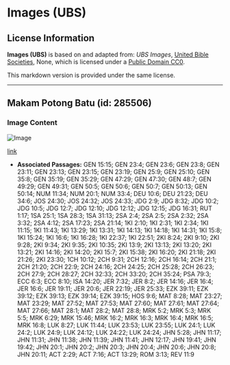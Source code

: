 # Images (UBS)

## License Information

**Images (UBS)** is based on and adapted from: _UBS Images_, [United Bible Societies](https://unitedbiblesocieties.org/), None, which is licensed under a [Public Domain CC0](https://creativecommons.org/public-domain/cc0/).

This markdown version is provided under the same license.



--------------------------------

## Makam Potong Batu (id: 285506)

### Image Content

![Image](https://cdn.aquifer.bible/aquifer-content/resources/Media/WEB-0761_rock_cut_tomb.jpg)

[link](https://cdn.aquifer.bible/aquifer-content/resources/Media/WEB-0761_rock_cut_tomb.jpg)

* **Associated Passages:** GEN 15:15; GEN 23:4; GEN 23:6; GEN 23:8; GEN 23:11; GEN 23:13; GEN 23:15; GEN 23:19; GEN 25:9; GEN 25:10; GEN 35:8; GEN 35:19; GEN 35:29; GEN 47:29; GEN 47:30; GEN 48:7; GEN 49:29; GEN 49:31; GEN 50:5; GEN 50:6; GEN 50:7; GEN 50:13; GEN 50:14; NUM 11:34; NUM 20:1; NUM 33:4; DEU 10:6; DEU 21:23; DEU 34:6; JOS 24:30; JOS 24:32; JOS 24:33; JDG 2:9; JDG 8:32; JDG 10:2; JDG 10:5; JDG 12:7; JDG 12:10; JDG 12:12; JDG 12:15; JDG 16:31; RUT 1:17; 1SA 25:1; 1SA 28:3; 1SA 31:13; 2SA 2:4; 2SA 2:5; 2SA 2:32; 2SA 3:32; 2SA 4:12; 2SA 17:23; 2SA 21:14; 1KI 2:10; 1KI 2:31; 1KI 2:34; 1KI 11:15; 1KI 11:43; 1KI 13:29; 1KI 13:31; 1KI 14:13; 1KI 14:18; 1KI 14:31; 1KI 15:8; 1KI 15:24; 1KI 16:6; 1KI 16:28; 1KI 22:37; 1KI 22:51; 2KI 8:24; 2KI 9:10; 2KI 9:28; 2KI 9:34; 2KI 9:35; 2KI 10:35; 2KI 13:9; 2KI 13:13; 2KI 13:20; 2KI 13:21; 2KI 14:16; 2KI 14:20; 2KI 15:7; 2KI 15:38; 2KI 16:20; 2KI 21:18; 2KI 21:26; 2KI 23:30; 1CH 10:12; 2CH 9:31; 2CH 12:16; 2CH 16:14; 2CH 21:1; 2CH 21:20; 2CH 22:9; 2CH 24:16; 2CH 24:25; 2CH 25:28; 2CH 26:23; 2CH 27:9; 2CH 28:27; 2CH 32:33; 2CH 33:20; 2CH 35:24; PSA 79:3; ECC 6:3; ECC 8:10; ISA 14:20; JER 7:32; JER 8:2; JER 14:16; JER 16:4; JER 16:6; JER 19:11; JER 20:6; JER 22:19; JER 25:33; EZK 39:11; EZK 39:12; EZK 39:13; EZK 39:14; EZK 39:15; HOS 9:6; MAT 8:28; MAT 23:27; MAT 23:29; MAT 27:52; MAT 27:53; MAT 27:60; MAT 27:61; MAT 27:64; MAT 27:66; MAT 28:1; MAT 28:2; MAT 28:8; MRK 5:2; MRK 5:3; MRK 5:5; MRK 6:29; MRK 15:46; MRK 16:2; MRK 16:3; MRK 16:4; MRK 16:5; MRK 16:8; LUK 8:27; LUK 11:44; LUK 23:53; LUK 23:55; LUK 24:1; LUK 24:2; LUK 24:9; LUK 24:12; LUK 24:22; LUK 24:24; JHN 5:28; JHN 11:17; JHN 11:31; JHN 11:38; JHN 11:39; JHN 11:41; JHN 12:17; JHN 19:41; JHN 19:42; JHN 20:1; JHN 20:2; JHN 20:3; JHN 20:4; JHN 20:6; JHN 20:8; JHN 20:11; ACT 2:29; ACT 7:16; ACT 13:29; ROM 3:13; REV 11:9

